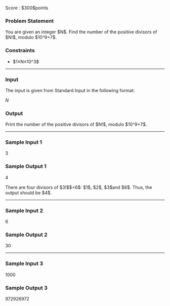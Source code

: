 
<div>

<span>

<span>

<p>
Score : $300$points
</p>

<div>

<section>

### **Problem Statement**

<p>
You are given an integer $N$.
Find the number of the positive divisors of $N!$, modulo $10^9+7$.
</p>

</section>

</div>

<div>

<section>

### **Constraints**

<ul>

<li>
$1≤N≤10^3$
</li>

</ul>

</section>

</div>

---

<div>

<div>

<section>

### **Input**

<p>
The input is given from Standard Input in the following format:
</p>

<div>

$N$
</div>

</section>

</div>

<div>

<section>

### **Output**

<p>
Print the number of the positive divisors of $N!$, modulo $10^9+7$.
</p>

</section>

</div>

</div>

---

<div>

<section>

### **Sample Input 1**

<div>

3

</div>

</section>

</div>

<div>

<section>

### **Sample Output 1**

<div>

4

</div>

<p>
There are four divisors of $3!$$=6$: $1$, $2$, $3$and $6$. Thus, the output should be $4$.
</p>

</section>

</div>

---

<div>

<section>

### **Sample Input 2**

<div>

6

</div>

</section>

</div>

<div>

<section>

### **Sample Output 2**

<div>

30

</div>

</section>

</div>

---

<div>

<section>

### **Sample Input 3**

<div>

1000

</div>

</section>

</div>

<div>

<section>

### **Sample Output 3**

<div>

972926972

</div>

</section>

</div>

</span>

</span>

</div>
